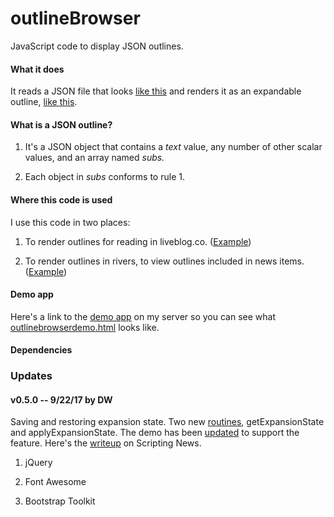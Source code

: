 # outlineBrowser

JavaScript code to display JSON outlines.

#### What it does

It reads a JSON file that looks <a href="http://liveblog.co/users/davewiner/2015/05/13/appleWatchNotes.json">like this</a> and renders it as an expandable outline, <a href="http://fargo.io/code/browsers/outlinebrowserdemo.html">like this</a>.

#### What is a JSON outline?

1. It's a JSON object that contains a <i>text</i> value, any number of other scalar values, and an array named <i>subs.</i>  

2. Each object in <i>subs</i> conforms to rule 1. 

#### Where this code is used

I use this code in two places:

1. To render outlines for reading in liveblog.co. (<a href="http://liveblog.co/users/davewiner/2015/05/13/appleWatchNotes.html">Example</a>)

2. To render outlines in rivers, to view outlines included in news items. (<a href="http://radio3.io/rivers/demo1/index.html">Example</a>)

#### Demo app

Here's a link to the <a href="http://fargo.io/code/browsers/outlinebrowserdemo.html">demo app</a> on my server so you can see what <a href="https://github.com/scripting/outlineBrowser/blob/master/outlinebrowserdemo.html">outlinebrowserdemo.html</a> looks like.

#### Dependencies

### Updates

#### v0.5.0 -- 9/22/17 by DW

Saving and restoring expansion state. Two new <a href="https://github.com/scripting/outlineBrowser/blob/master/outlinebrowser.js#L17">routines</a>, getExpansionState and applyExpansionState. The demo has been <a href="https://github.com/scripting/outlineBrowser/blob/master/outlinebrowserdemo.html">updated</a> to support the feature. Here's the <a href="http://scripting.com/2017/09/22.html#a125135">writeup</a> on Scripting News.

1. jQuery

2. Font Awesome

3. Bootstrap Toolkit

